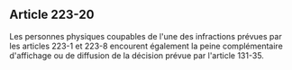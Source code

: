 Article 223-20
----
Les personnes physiques coupables de l'une des infractions prévues par les
articles 223-1 et 223-8 encourent également la peine complémentaire d'affichage
ou de diffusion de la décision prévue par l'article 131-35.
